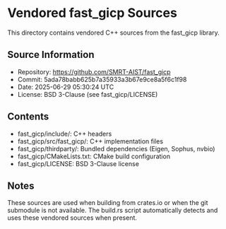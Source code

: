 # Vendored fast_gicp Sources

This directory contains vendored C++ sources from the fast_gicp library.

## Source Information
- Repository: https://github.com/SMRT-AIST/fast_gicp
- Commit: 5ada78babb625b7a35933a3b67e9ce8a5f6c1f98
- Date: 2025-06-29 05:30:24 UTC
- License: BSD 3-Clause (see fast_gicp/LICENSE)

## Contents
- fast_gicp/include/: C++ headers
- fast_gicp/src/fast_gicp/: C++ implementation files
- fast_gicp/thirdparty/: Bundled dependencies (Eigen, Sophus, nvbio)
- fast_gicp/CMakeLists.txt: CMake build configuration
- fast_gicp/LICENSE: BSD 3-Clause license

## Notes
These sources are used when building from crates.io or when the git submodule
is not available. The build.rs script automatically detects and uses these
vendored sources when present.
